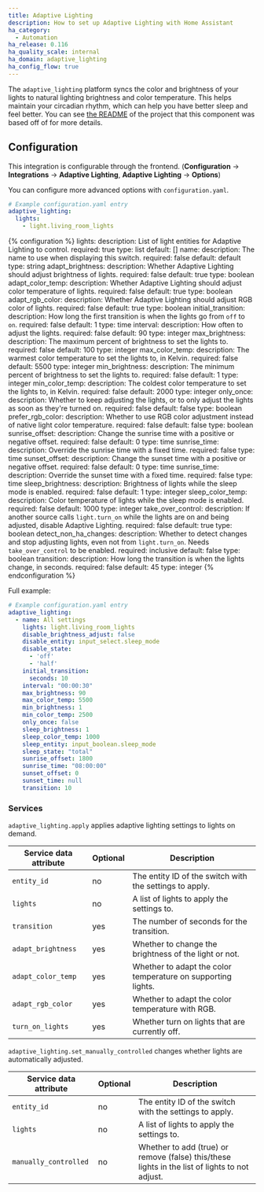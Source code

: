 ```yaml
---
title: Adaptive Lighting
description: How to set up Adaptive Lighting with Home Assistant
ha_category:
  - Automation
ha_release: 0.116
ha_quality_scale: internal
ha_domain: adaptive_lighting
ha_config_flow: true
---
```


The `adaptive_lighting` platform syncs the color and brightness of your lights to natural lighting brightness and color temperature. This helps maintain your circadian rhythm, which can help you have better sleep and feel better. You can see [the README](https://github.com/claytonjn/hass-circadian_lighting/blame/db7d0574dd7e4fdad5bd9b9c08db24f85bdddedb/README.md#L2-L20) of the project that this component was based off of for more details.

## Configuration

This integration is configurable through the frontend. (**Configuration** -> **Integrations** -> **Adaptive Lighting**, **Adaptive Lighting** -> **Options**)

You can configure more advanced options with `configuration.yaml`.

```yaml
# Example configuration.yaml entry
adaptive_lighting:
  lights:
    - light.living_room_lights
```

{% configuration %}
lights:
  description: List of light entities for Adaptive Lighting to control.
  required: true
  type: list
  default: []
name:
  description: The name to use when displaying this switch.
  required: false
  default: default
  type: string
adapt_brightness:
  description: Whether Adaptive Lighting should adjust brightness of lights.
  required: false
  default: true
  type: boolean
adapt_color_temp:
  description: Whether Adaptive Lighting should adjust color temperature of lights.
  required: false
  default: true
  type: boolean
adapt_rgb_color:
  description: Whether Adaptive Lighting should adjust RGB color of lights.
  required: false
  default: true
  type: boolean
initial_transition:
  description: How long the first transition is when the lights go from `off` to `on`.
  required: false
  default: 1
  type: time
interval:
  description: How often to adjust the lights.
  required: false
  default: 90
  type: integer
max_brightness:
  description: The maximum percent of brightness to set the lights to.
  required: false
  default: 100
  type: integer
max_color_temp:
  description: The warmest color temperature to set the lights to, in Kelvin.
  required: false
  default: 5500
  type: integer
min_brightness:
  description: The minimum percent of brightness to set the lights to.
  required: false
  default: 1
  type: integer
min_color_temp:
  description: The coldest color temperature to set the lights to, in Kelvin.
  required: false
  default: 2000
  type: integer
only_once:
  description: Whether to keep adjusting the lights, or to only adjust the lights as soon as they're turned on.
  required: false
  default: false
  type: boolean
prefer_rgb_color:
  description: Whether to use RGB color adjustment instead of native light color temperature.
  required: false
  default: false
  type: boolean
sunrise_offset:
  description: Change the sunrise time with a positive or negative offset.
  required: false
  default: 0
  type: time
sunrise_time:
  description: Override the sunrise time with a fixed time.
  required: false
  type: time
sunset_offset:
  description: Change the sunset time with a positive or negative offset.
  required: false
  default: 0
  type: time
sunrise_time:
  description: Override the sunset time with a fixed time.
  required: false
  type: time
sleep_brightness:
  description: Brightness of lights while the sleep mode is enabled.
  required: false
  default: 1
  type: integer
sleep_color_temp:
  description: Color temperature of lights while the sleep mode is enabled.
  required: false
  default: 1000
  type: integer
take_over_control:
  description: If another source calls `light.turn_on` while the lights are on and being adjusted, disable Adaptive Lighting.
  required: false
  default: true
  type: boolean
detect_non_ha_changes:
  description: Whether to detect changes and stop adjusting lights, even not from `light.turn_on`. Needs `take_over_control` to be enabled.
  required: inclusive
  default: false
  type: boolean
transition:
  description: How long the transition is when the lights change, in seconds.
  required: false
  default: 45
  type: integer
{% endconfiguration %}

Full example:

```yaml
# Example configuration.yaml entry
adaptive_lighting:
  - name: All settings
    lights: light.living_room_lights
    disable_brightness_adjust: false
    disable_entity: input_select.sleep_mode
    disable_state:
      - 'off'
      - 'half'
    initial_transition:
      seconds: 10
    interval: "00:00:30"
    max_brightness: 90
    max_color_temp: 5500
    min_brightness: 1
    min_color_temp: 2500
    only_once: false
    sleep_brightness: 1
    sleep_color_temp: 1000
    sleep_entity: input_boolean.sleep_mode
    sleep_state: "total"
    sunrise_offset: 1800
    sunrise_time: "08:00:00"
    sunset_offset: 0
    sunset_time: null
    transition: 10
```

### Services

`adaptive_lighting.apply` applies adaptive lighting settings to lights on demand.

| Service data attribute    | Optional | Description                                           |
|---------------------------|----------|-------------------------------------------------------|
| `entity_id`               |       no | The entity ID of the switch with the settings to apply.                 |
| `lights`                  |       no | A list of lights to apply the settings to.                              |
| `transition`              |      yes | The number of seconds for the transition.                               |
| `adapt_brightness`        |      yes | Whether to change the brightness of the light or not.                   |
| `adapt_color_temp`        |      yes | Whether to adapt the color temperature on supporting lights.            |
| `adapt_rgb_color`         |      yes | Whether to adapt the color temperature with RGB.                        |
| `turn_on_lights`          |      yes | Whether turn on lights that are currently off.                          |

`adaptive_lighting.set_manually_controlled` changes whether lights are automatically adjusted.

| Service data attribute    | Optional | Description                                           |
|---------------------------|----------|-------------------------------------------------------|
| `entity_id`               |       no | The entity ID of the switch with the settings to apply.                                            |
| `lights`                  |       no | A list of lights to apply the settings to.                                                         |
| `manually_controlled`     |       no | Whether to add (true) or remove (false) this/these lights in the list of lights to not adjust.     |
